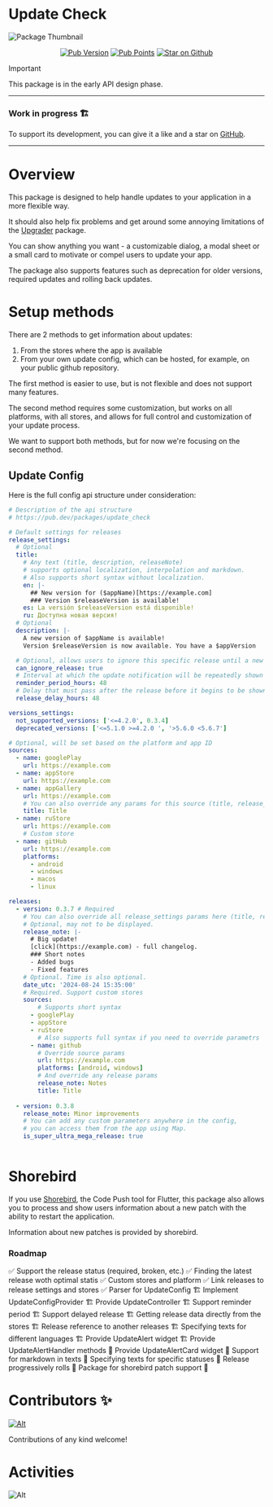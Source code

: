 # Update Check

![Package Thumbnail](https://github.com/user-attachments/assets/c6407043-0941-4ed3-aae4-a4323702eb29)

<p align="center">
<a href="https://pub.dev/packages/app_update_checker"><img alt="Pub Version" src="https://img.shields.io/pub/v/app_update_checker"></a>
<a href="https://pub.dev/packages/app_update_checker"><img alt="Pub Points" src="https://img.shields.io/pub/points/app_update_checker"></a>
<a href="https://github.com/StarProxima/dev_kit"><img src="https://img.shields.io/github/stars/StarProxima/dev_kit?style=flat&logo=github&colorB=deeppink&label=stars" alt="Star on Github"></a>
</p>

> [!IMPORTANT]
> This package is in the early API design phase.

---

### Work in progress 🏗️

To support its development, you can give it a like and a star on [GitHub](https://github.com/StarProxima/dev_kit).

---



# Overview

This package is designed to help handle updates to your application in a more flexible way.

It should also help fix problems and get around some annoying limitations of the [Upgrader](https://pub.dev/packages/upgrader) package.

You can show anything you want - a customizable dialog, a modal sheet or a small card to motivate or compel users to update your app. 

The package also supports features such as deprecation for older versions, required updates and rolling back updates.



# Setup methods

There are 2 methods to get information about updates: 
1) From the stores where the app is available 
2) From your own update config, which can be hosted, for example, on your public github repository.

The first method is easier to use, but is not flexible and does not support many features.

The second method requires some customization, but works on all platforms, with all stores, and allows for full control and customization of your update process.

We want to support both methods, but for now we're focusing on the second method.

## Update Config




Here is the full config api structure under consideration:
```yaml
# Description of the api structure
# https://pub.dev/packages/update_check

# Default settings for releases
release_settings:
  # Optional
  title:
    # Any text (title, description, releaseNote)
    # supports optional localization, interpolation and markdown.
    # Also supports short syntax without localization.
    en: |-
      ## New version for ($appName)[https://example.com]
      ### Version $releaseVersion is available!
    es: La versión $releaseVersion está disponible!
    ru: Доступна новая версия!
  # Optional
  description: |-
    A new version of $appName is available!
    Version $releaseVersion is now available. You have a $appVersion

  # Optional, allows users to ignore this specific release until a new one is available
  can_ignore_release: true
  # Interval at which the update notification will be repeatedly shown to the user
  reminder_period_hours: 48
  # Delay that must pass after the release before it begins to be shown to all users
  release_delay_hours: 48

versions_settings:
  not_supported_versions: ['<=4.2.0', 0.3.4]
  deprecated_versions: ['<=5.1.0 >=4.2.0 ', '>5.6.0 <5.6.7']

# Optional, will be set based on the platform and app ID
sources:
  - name: googlePlay 
    url: https://example.com
  - name: appStore
    url: https://example.com
  - name: appGallery 
    url: https://example.com
    # You can also override any params for this source (title, release_delay_hours, deprecated_versions etc.)
    title: Title
  - name: ruStore 
    url: https://example.com
    # Custom store
  - name: gitHub
    url: https://example.com
    platforms:
      - android
      - windows
      - macos
      - linux

releases:
  - version: 0.3.7 # Required
    # You can also override all release_settings params here (title, release_delay_hours etc.)
    # Optional, may not to be displayed.
    release_note: |-
      # Big update!
      [click](https://example.com) - full changelog.
      ### Short notes
      - Added bugs
      - Fixed features
    # Optional. Time is also optional.
    date_utc: '2024-08-24 15:35:00'
    # Required. Support custom stores
    sources:
        # Supports short syntax
      - googlePlay
      - appStore
      - ruStore
        # Also supports full syntax if you need to override parametrs
      - name: github
        # Override source params
        url: https://example.com
        platforms: [android, windows]
        # And override any release params
        release_note: Notes
        title: Title
    
  - version: 0.3.8
    release_note: Minor improvements
    # You can add any custom parameters anywhere in the config, 
    # you can access them from the app using Map.
    is_super_ultra_mega_release: true
    
```


# Shorebird

If you use [Shorebird](https://shorebird.dev/), the Code Push tool for Flutter, this package also allows you to process and show users information about a new patch with the ability to restart the application.

Information about new patches is provided by shorebird.

### Roadmap
✅ Support the release status (required, broken, etc.) 
✅ Finding the latest release woth optimal statis
✅ Custom stores and platform
✅ Link releases to release settings and stores
✅ Parser for UpdateConfig
🏗️ Implement UpdateConfigProvider
🏗️ Provide UpdateController
🏗️ Support reminder period
🏗️ Support delayed release
🏗️ Getting release data directly from the stores
🏗️ Release reference to another releases
🏗️ Specifying texts for different languages
🏗️ Provide UpdateAlert widget
🏗️ Provide UpdateAlertHandler methods
🔳 Provide UpdateAlertCard widget
🔳 Support for markdown in texts
🔳 Specifying texts for specific statuses
🔳 Release progressively rolls
🔳 Package for shorebird patch support 🚀


# Contributors ✨

[![Alt](https://opencollective.com/dev_kit/contributors.svg?width=890&button=false)](https://github.com/remarkablemark/dev_kit/graphs/contributors)

Contributions of any kind welcome!



# Activities

![Alt](https://repobeats.axiom.co/api/embed/732b41cfc45839e3b078304e6b46ca0da7bd7f15.svg "Repobeats analytics image")